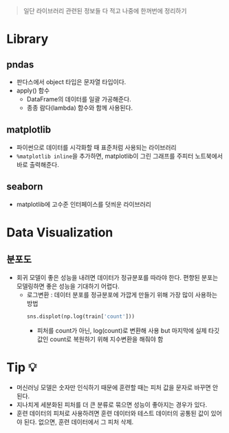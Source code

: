 > 일단 라이브러리 관련된 정보들 다 적고 나중에 한꺼번에 정리하기
# Library
## pndas
- 판다스에서 object 타입은 문자열 타입이다.
- apply() 함수
  - DataFrame의 데이터를 일괄 가공해준다.
  - 종종 람다(lambda) 함수와 함께 사용된다.

## matplotlib
- 파이썬으로 데이터를 시각화할 때 표준처럼 사용되는 라이브러리
- `%matplotlib inline`을 추가하면, matplotlib이 그린 그래프를 주피터 노트북에서 바로 출력해준다.

## seaborn
- matplotlib에 고수준 인터페이스를 덧씌운 라이브러리

# Data Visualization
## 분포도
- 회귀 모델이 좋은 성능을 내려면 데이터가 정규분포를 따라야 한다. 편향된 분포는 모델링하면 좋은 성능을 기대하기 어렵다.
  - 로그변환 : 데이터 분포를 정규분포에 가깝게 만들기 위해 가장 많이 사용하는 방법
    ```python
    sns.displot(np.log(train['count']))
    ```
    - 피처를 count가 아닌, log(count)로 변환해 사용 but 마지막에 실제 타깃값인 count로 복원하기 위해 지수변환을 해줘야 함

# Tip 💡
- 머신러닝 모델은 숫자만 인식하기 때문에 훈련할 때는 피처 값을 문자로 바꾸면 안 된다.
- 지나치게 세분화된 피처를 더 큰 분류로 묶으면 성능이 좋아지는 경우가 있다.
- 훈련 데이터의 피처로 사용하려면 훈련 데이터와 테스트 데이터의 공통된 값이 있어야 된다. 없으면, 훈련 데이터에서 그 피처 삭제.
